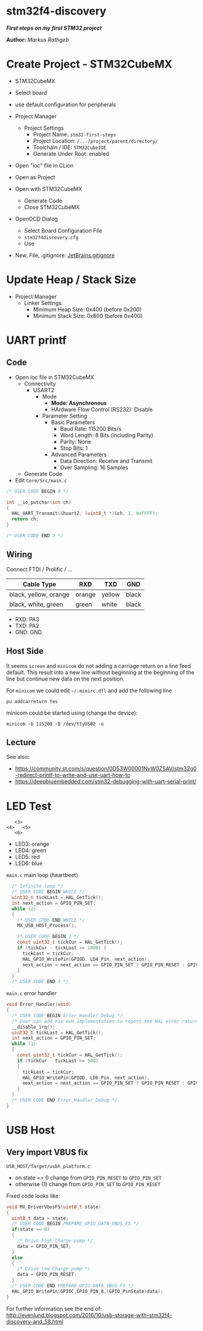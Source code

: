 stm32f4-discovery
==============

***First steps on my first STM32 project***

**Author:** *Markus Rathgeb*

# Create Project - STM32CubeMX

* STM32CubeMX
* Select board
* use default configuration for peripherals
* Project Manager
  * Project Settings
    * Project Name: `stm32-first-steps`
    * Project Location: `/.../project/parent/directory/`
    * Toolchain / IDE: `STM32CubeIDE`
    * Generate Under Root: enabled

* Open "ioc" file in CLion
* Open as Project
* Open with STM32CubeMX
  * Generate Code
  * Close STM32CubeMX
* OpenOCD Dialog
  * Select Board Configuration File
  * `stm32f4discovery.cfg`
  * Use
* New, File, .gitignore: [JetBrains.gitignore](https://github.com/github/gitignore/blob/main/Global/JetBrains.gitignore)

# Update Heap / Stack Size

* Project Manager
  * Linker Settings:
    * Minimum Heap Size: 0x400 (before 0x200)
    * Minimum Stack Size: 0x800 (before 0x400)

# UART printf

## Code

* Open ioc file in STM32CubeMX
  * Connectivity
    * USART2
      * Mode
        * **Mode: Asynchronous**
        * HArdware Flow Control (RS232): Disable
      * Parameter Setting
        * Basic Parameters
          * Baud Rate: 115200 Bits/s
          * Word Length: 8 Bits (including Parity)
          * Parity: None
          * Stop Bits: 1
        * Advanced Parameters
          * Data Direction: Receive and Transmit
          * Over Sampling: 16 Samples
  * Generate Code
* Edit `Core/Src/main.c`

```C
/* USER CODE BEGIN 0 */

int __io_putchar(int ch)
{
  HAL_UART_Transmit(&huart2, (uint8_t *)&ch, 1, 0xFFFF);
  return ch;
}

/* USER CODE END 0 */
```

## Wiring

Connect FTDI / Prolific / ...

| Cable Type | RXD | TXD | GND |
| --------------------- | ------ | ------ | ----- |
| black, yellow, orange | orange | yellow | black |
| black, white, green   | green  | white  | black |

* RXD: PA3
* TXD: PA2
* GND: GND

## Host Side

It seems `screen` and `minicom` do not adding a carriage return on a line feed default. This result into a new line without beginning at the beginning of the line but continue new data on the next position.

For `minicom` we could edit `~/.minirc.dfl` and add the following line

```
pu addcarreturn Yes
```

minicom could be started using (change the device):

```
minicom -b 115200 -D /dev/ttyUSB2 -o
```

## Lecture

See also:
* https://community.st.com/s/question/0D53W00001NvW0ZSAV/stm32g0-redirect-printf-to-write-and-use-uart-how-to
* https://deepbluembedded.com/stm32-debugging-with-uart-serial-print/

# LED Test

```
   <3>
<4>   <5>
   <6>
```

* LED3: orange
* LED4: green
* LED5: red
* LED6: blue

`main.c` main loop (heartbeet)

```C
  /* Infinite loop */
  /* USER CODE BEGIN WHILE */
  uint32_t tickLast = HAL_GetTick();
  int next_action = GPIO_PIN_SET;
  while (1)
  {
    /* USER CODE END WHILE */
    MX_USB_HOST_Process();

    /* USER CODE BEGIN 3 */
    const uint32_t tickCur = HAL_GetTick();
    if (tickCur - tickLast >= 1000) {
      tickLast = tickCur;
      HAL_GPIO_WritePin(GPIOD, LD4_Pin, next_action);
      next_action = next_action == GPIO_PIN_SET ? GPIO_PIN_RESET : GPIO_PIN_SET;
    }
  }
  /* USER CODE END 3 */
```

`main.c` error handler

```C
void Error_Handler(void)
{
  /* USER CODE BEGIN Error_Handler_Debug */
  /* User can add his own implementation to report the HAL error return state */
  __disable_irq();
  uint32_t tickLast = HAL_GetTick();
  int next_action = GPIO_PIN_SET;
  while (1)
  {
    const uint32_t tickCur = HAL_GetTick();
    if (tickCur - tickLast >= 500)
    {
      tickLast = tickCur;
      HAL_GPIO_WritePin(GPIOD, LD6_Pin, next_action);
      next_action = next_action == GPIO_PIN_SET ? GPIO_PIN_RESET : GPIO_PIN_SET;
    }
  }
  /* USER CODE END Error_Handler_Debug */
}
```

# USB Host

## Very import VBUS fix

`USB_HOST/Target/usbh_platform.c`

* on state == 0 change from `GPIO_PIN_RESET` to `GPIO_PIN_SET`
* otherwise (1) change from `GPIO_PIN_SET` to `GPIO_PIN_RESET`

Fixed code looks like:

```C
void MX_DriverVbusFS(uint8_t state)
{
  uint8_t data = state;
  /* USER CODE BEGIN PREPARE_GPIO_DATA_VBUS_FS */
  if(state == 0)
  {
    /* Drive high Charge pump */
    data = GPIO_PIN_SET;
  }
  else
  {
    /* Drive low Charge pump */
    data = GPIO_PIN_RESET;
  }
  /* USER CODE END PREPARE_GPIO_DATA_VBUS_FS */
  HAL_GPIO_WritePin(GPIOC,GPIO_PIN_0,(GPIO_PinState)data);
}
```

For further information see the end of: http://evenlund.blogspot.com/2016/10/usb-storage-with-stm32f4-discovery-and_58.html
